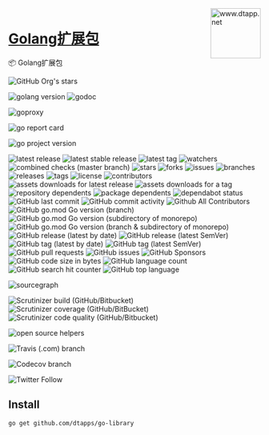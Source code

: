 <img align="right" width="100" src="https://kodo-cdn.dtapp.net/04/999e9f2f06d396968eacc10ce9bc8a.png" alt="www.dtapp.net"/>

<h1 align="left"><a href="https://www.dtapp.net/">Golang扩展包</a></h1>

📦 Golang扩展包

[comment]: <> (dtapps)
![GitHub Org's stars](https://img.shields.io/github/stars/dtapps?style=for-the-badge)

[comment]: <> (go)
![golang version](https://img.shields.io/badge/golang-%3E%3D1.6-8892BF.svg?style=for-the-badge)
![godoc](https://pkg.go.dev/badge/github.com/dtapps/go-library?status.svg)

[comment]: <> (goproxy.cn)
![goproxy](https://goproxy.cn/stats/github.com/dtapps/go-library/badges/download-count.svg)

[comment]: <> (goreportcard.com)
![go report card](https://goreportcard.com/badge/github.com/dtapps/go-library)

[comment]: <> (badge.fury.io)
![go project version](https://badge.fury.io/go/github.com%2Fdtapps%2Fgo-library.svg)

[comment]: <> (github.com)
![latest release](https://badgen.net/github/release/dtapps/go-library)
![latest stable release](https://badgen.net/github/release/dtapps/go-library/stable)
![latest tag](https://badgen.net/github/tag/dtapps/go-library)
![watchers](https://badgen.net/github/watchers/dtapps/go-library)
![combined checks (master branch)](https://badgen.net/github/checks/dtapps/go-library)
![stars](https://badgen.net/github/stars/dtapps/go-library)
![forks](https://badgen.net/github/forks/dtapps/go-library)
![issues](https://badgen.net/github/issues/dtapps/go-library)
![branches](https://badgen.net/github/branches/dtapps/go-library)
![releases](https://badgen.net/github/releases/dtapps/go-library)
![tags](https://badgen.net/github/tags/dtapps/go-library)
![license](https://badgen.net/github/license/dtapps/go-library)
![contributors](https://badgen.net/github/contributors/dtapps/go-library)
![assets downloads for latest release](https://badgen.net/github/assets-dl/dtapps/go-library)
![assets downloads for a tag](https://badgen.net/github/assets-dl/dtapps/go-library/1.0.11)
![repository dependents](https://badgen.net/github/dependents-repo/dtapps/go-library)
![package dependents](https://badgen.net/github/dependents-pkg/dtapps/go-library)
![dependabot status](https://badgen.net/github/dependabot/dtapps/go-library)
![GitHub last commit](https://img.shields.io/github/last-commit/dtapps/go-library?style=for-the-badge)
![GitHub commit activity](https://img.shields.io/github/commit-activity/w/dtapps/go-library?style=for-the-badge)
![Github All Contributors](https://img.shields.io/github/all-contributors/dtapps/go-library/master?style=for-the-badge)
![GitHub go.mod Go version (branch)](https://img.shields.io/github/go-mod/go-version/dtapps/go-version/master?style=for-the-badge)
![GitHub go.mod Go version (subdirectory of monorepo)](https://img.shields.io/github/go-mod/go-version/dtapps/go-library?style=for-the-badge)
![GitHub go.mod Go version (branch & subdirectory of monorepo)](https://img.shields.io/github/go-mod/go-version/dtapps/go-library/master?style=for-the-badge)
![GitHub release (latest by date)](https://img.shields.io/github/v/release/dtapps/go-library?style=for-the-badge)
![GitHub release (latest SemVer)](https://img.shields.io/github/v/release/dtapps/go-library?style=for-the-badge)
![GitHub tag (latest by date)](https://img.shields.io/github/v/tag/dtapps/go-library?style=for-the-badge)
![GitHub tag (latest SemVer)](https://img.shields.io/github/v/tag/dtapps/go-library?style=for-the-badge)
![GitHub pull requests](https://img.shields.io/github/issues-pr/dtapps/go-library?style=for-the-badge)
![GitHub issues](https://img.shields.io/github/issues/dtapps/go-library?style=for-the-badge)
![GitHub Sponsors](https://img.shields.io/github/sponsors/dtapps?style=for-the-badge)
![GitHub code size in bytes](https://img.shields.io/github/languages/code-size/dtapps/go-library?style=for-the-badge)
![GitHub language count](https://img.shields.io/github/languages/count/dtapps/go-library?style=for-the-badge)
![GitHub search hit counter](https://img.shields.io/github/search/dtapps/go-library/go?style=for-the-badge)
![GitHub top language](https://img.shields.io/github/languages/top/dtapps/go-library?style=for-the-badge)

[comment]: <> (sourcegraph.com)
![sourcegraph](https://sourcegraph.com/github.com/dtapps/go-library/-/badge.svg)

[comment]: <> (scrutinizer-ci.com)
![Scrutinizer build (GitHub/Bitbucket)](https://img.shields.io/scrutinizer/build/g/dtapps/go-library/master?style=for-the-badge)
![Scrutinizer coverage (GitHub/BitBucket)](https://img.shields.io/scrutinizer/coverage/g/dtapps/go-library/master?style=for-the-badge)
![Scrutinizer code quality (GitHub/Bitbucket)](https://img.shields.io/scrutinizer/quality/g/dtapps/go-library/master?style=for-the-badge)

[comment]: <> (www.codetriage.com)
![open source helpers](https://www.codetriage.com/dtapps/go-library/badges/users.svg)

[comment]: <> (www.travis-ci.com)
![Travis (.com) branch](https://img.shields.io/travis/com/dtapps/go-library/master?style=for-the-badge)

[comment]: <> (app.codecov.io)
![Codecov branch](https://img.shields.io/codecov/c/github/dtapps/go-library/master?style=for-the-badge)

[comment]: <> (twitter.com)
![Twitter Follow](https://img.shields.io/twitter/follow/GC19980202?style=for-the-badge)

## Install

```Importing
go get github.com/dtapps/go-library
```

